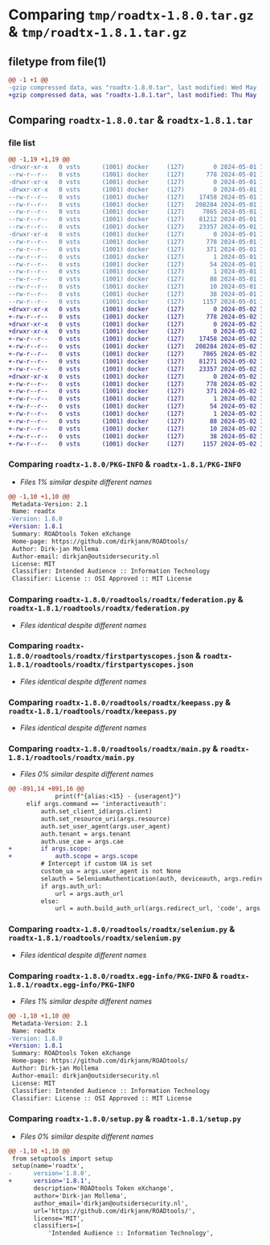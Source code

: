 # Comparing `tmp/roadtx-1.8.0.tar.gz` & `tmp/roadtx-1.8.1.tar.gz`

## filetype from file(1)

```diff
@@ -1 +1 @@
-gzip compressed data, was "roadtx-1.8.0.tar", last modified: Wed May  1 14:39:32 2024, max compression
+gzip compressed data, was "roadtx-1.8.1.tar", last modified: Thu May  2 11:01:46 2024, max compression
```

## Comparing `roadtx-1.8.0.tar` & `roadtx-1.8.1.tar`

### file list

```diff
@@ -1,19 +1,19 @@
-drwxr-xr-x   0 vsts      (1001) docker     (127)        0 2024-05-01 14:39:32.463863 roadtx-1.8.0/
--rw-r--r--   0 vsts      (1001) docker     (127)      778 2024-05-01 14:39:32.463863 roadtx-1.8.0/PKG-INFO
-drwxr-xr-x   0 vsts      (1001) docker     (127)        0 2024-05-01 14:39:32.459863 roadtx-1.8.0/roadtools/
-drwxr-xr-x   0 vsts      (1001) docker     (127)        0 2024-05-01 14:39:32.463863 roadtx-1.8.0/roadtools/roadtx/
--rw-r--r--   0 vsts      (1001) docker     (127)    17458 2024-05-01 14:37:27.000000 roadtx-1.8.0/roadtools/roadtx/federation.py
--rw-r--r--   0 vsts      (1001) docker     (127)   208284 2024-05-01 14:37:27.000000 roadtx-1.8.0/roadtools/roadtx/firstpartyscopes.json
--rw-r--r--   0 vsts      (1001) docker     (127)     7865 2024-05-01 14:37:27.000000 roadtx-1.8.0/roadtools/roadtx/keepass.py
--rw-r--r--   0 vsts      (1001) docker     (127)    81212 2024-05-01 14:37:27.000000 roadtx-1.8.0/roadtools/roadtx/main.py
--rw-r--r--   0 vsts      (1001) docker     (127)    23357 2024-05-01 14:37:27.000000 roadtx-1.8.0/roadtools/roadtx/selenium.py
-drwxr-xr-x   0 vsts      (1001) docker     (127)        0 2024-05-01 14:39:32.463863 roadtx-1.8.0/roadtx.egg-info/
--rw-r--r--   0 vsts      (1001) docker     (127)      778 2024-05-01 14:39:32.000000 roadtx-1.8.0/roadtx.egg-info/PKG-INFO
--rw-r--r--   0 vsts      (1001) docker     (127)      371 2024-05-01 14:39:32.000000 roadtx-1.8.0/roadtx.egg-info/SOURCES.txt
--rw-r--r--   0 vsts      (1001) docker     (127)        1 2024-05-01 14:39:32.000000 roadtx-1.8.0/roadtx.egg-info/dependency_links.txt
--rw-r--r--   0 vsts      (1001) docker     (127)       54 2024-05-01 14:39:32.000000 roadtx-1.8.0/roadtx.egg-info/entry_points.txt
--rw-r--r--   0 vsts      (1001) docker     (127)        1 2024-05-01 14:39:28.000000 roadtx-1.8.0/roadtx.egg-info/not-zip-safe
--rw-r--r--   0 vsts      (1001) docker     (127)       88 2024-05-01 14:39:32.000000 roadtx-1.8.0/roadtx.egg-info/requires.txt
--rw-r--r--   0 vsts      (1001) docker     (127)       10 2024-05-01 14:39:32.000000 roadtx-1.8.0/roadtx.egg-info/top_level.txt
--rw-r--r--   0 vsts      (1001) docker     (127)       38 2024-05-01 14:39:32.463863 roadtx-1.8.0/setup.cfg
--rw-r--r--   0 vsts      (1001) docker     (127)     1157 2024-05-01 14:37:27.000000 roadtx-1.8.0/setup.py
+drwxr-xr-x   0 vsts      (1001) docker     (127)        0 2024-05-02 11:01:46.836073 roadtx-1.8.1/
+-rw-r--r--   0 vsts      (1001) docker     (127)      778 2024-05-02 11:01:46.836073 roadtx-1.8.1/PKG-INFO
+drwxr-xr-x   0 vsts      (1001) docker     (127)        0 2024-05-02 11:01:46.832073 roadtx-1.8.1/roadtools/
+drwxr-xr-x   0 vsts      (1001) docker     (127)        0 2024-05-02 11:01:46.836073 roadtx-1.8.1/roadtools/roadtx/
+-rw-r--r--   0 vsts      (1001) docker     (127)    17458 2024-05-02 11:00:10.000000 roadtx-1.8.1/roadtools/roadtx/federation.py
+-rw-r--r--   0 vsts      (1001) docker     (127)   208284 2024-05-02 11:00:10.000000 roadtx-1.8.1/roadtools/roadtx/firstpartyscopes.json
+-rw-r--r--   0 vsts      (1001) docker     (127)     7865 2024-05-02 11:00:10.000000 roadtx-1.8.1/roadtools/roadtx/keepass.py
+-rw-r--r--   0 vsts      (1001) docker     (127)    81271 2024-05-02 11:00:10.000000 roadtx-1.8.1/roadtools/roadtx/main.py
+-rw-r--r--   0 vsts      (1001) docker     (127)    23357 2024-05-02 11:00:10.000000 roadtx-1.8.1/roadtools/roadtx/selenium.py
+drwxr-xr-x   0 vsts      (1001) docker     (127)        0 2024-05-02 11:01:46.836073 roadtx-1.8.1/roadtx.egg-info/
+-rw-r--r--   0 vsts      (1001) docker     (127)      778 2024-05-02 11:01:46.000000 roadtx-1.8.1/roadtx.egg-info/PKG-INFO
+-rw-r--r--   0 vsts      (1001) docker     (127)      371 2024-05-02 11:01:46.000000 roadtx-1.8.1/roadtx.egg-info/SOURCES.txt
+-rw-r--r--   0 vsts      (1001) docker     (127)        1 2024-05-02 11:01:46.000000 roadtx-1.8.1/roadtx.egg-info/dependency_links.txt
+-rw-r--r--   0 vsts      (1001) docker     (127)       54 2024-05-02 11:01:46.000000 roadtx-1.8.1/roadtx.egg-info/entry_points.txt
+-rw-r--r--   0 vsts      (1001) docker     (127)        1 2024-05-02 11:01:43.000000 roadtx-1.8.1/roadtx.egg-info/not-zip-safe
+-rw-r--r--   0 vsts      (1001) docker     (127)       88 2024-05-02 11:01:46.000000 roadtx-1.8.1/roadtx.egg-info/requires.txt
+-rw-r--r--   0 vsts      (1001) docker     (127)       10 2024-05-02 11:01:46.000000 roadtx-1.8.1/roadtx.egg-info/top_level.txt
+-rw-r--r--   0 vsts      (1001) docker     (127)       38 2024-05-02 11:01:46.836073 roadtx-1.8.1/setup.cfg
+-rw-r--r--   0 vsts      (1001) docker     (127)     1157 2024-05-02 11:00:10.000000 roadtx-1.8.1/setup.py
```

### Comparing `roadtx-1.8.0/PKG-INFO` & `roadtx-1.8.1/PKG-INFO`

 * *Files 1% similar despite different names*

```diff
@@ -1,10 +1,10 @@
 Metadata-Version: 2.1
 Name: roadtx
-Version: 1.8.0
+Version: 1.8.1
 Summary: ROADtools Token eXchange
 Home-page: https://github.com/dirkjanm/ROADtools/
 Author: Dirk-jan Mollema
 Author-email: dirkjan@outsidersecurity.nl
 License: MIT
 Classifier: Intended Audience :: Information Technology
 Classifier: License :: OSI Approved :: MIT License
```

### Comparing `roadtx-1.8.0/roadtools/roadtx/federation.py` & `roadtx-1.8.1/roadtools/roadtx/federation.py`

 * *Files identical despite different names*

### Comparing `roadtx-1.8.0/roadtools/roadtx/firstpartyscopes.json` & `roadtx-1.8.1/roadtools/roadtx/firstpartyscopes.json`

 * *Files identical despite different names*

### Comparing `roadtx-1.8.0/roadtools/roadtx/keepass.py` & `roadtx-1.8.1/roadtools/roadtx/keepass.py`

 * *Files identical despite different names*

### Comparing `roadtx-1.8.0/roadtools/roadtx/main.py` & `roadtx-1.8.1/roadtools/roadtx/main.py`

 * *Files 0% similar despite different names*

```diff
@@ -891,14 +891,16 @@
             print(f"{alias:<15} - {useragent}")
     elif args.command == 'interactiveauth':
         auth.set_client_id(args.client)
         auth.set_resource_uri(args.resource)
         auth.set_user_agent(args.user_agent)
         auth.tenant = args.tenant
         auth.use_cae = args.cae
+        if args.scope:
+            auth.scope = args.scope
         # Intercept if custom UA is set
         custom_ua = args.user_agent is not None
         selauth = SeleniumAuthentication(auth, deviceauth, args.redirect_url, proxy=seleniumproxy)
         if args.auth_url:
             url = args.auth_url
         else:
             url = auth.build_auth_url(args.redirect_url, 'code', args.scope)
```

### Comparing `roadtx-1.8.0/roadtools/roadtx/selenium.py` & `roadtx-1.8.1/roadtools/roadtx/selenium.py`

 * *Files identical despite different names*

### Comparing `roadtx-1.8.0/roadtx.egg-info/PKG-INFO` & `roadtx-1.8.1/roadtx.egg-info/PKG-INFO`

 * *Files 1% similar despite different names*

```diff
@@ -1,10 +1,10 @@
 Metadata-Version: 2.1
 Name: roadtx
-Version: 1.8.0
+Version: 1.8.1
 Summary: ROADtools Token eXchange
 Home-page: https://github.com/dirkjanm/ROADtools/
 Author: Dirk-jan Mollema
 Author-email: dirkjan@outsidersecurity.nl
 License: MIT
 Classifier: Intended Audience :: Information Technology
 Classifier: License :: OSI Approved :: MIT License
```

### Comparing `roadtx-1.8.0/setup.py` & `roadtx-1.8.1/setup.py`

 * *Files 0% similar despite different names*

```diff
@@ -1,10 +1,10 @@
 from setuptools import setup
 setup(name='roadtx',
-      version='1.8.0',
+      version='1.8.1',
       description='ROADtools Token eXchange',
       author='Dirk-jan Mollema',
       author_email='dirkjan@outsidersecurity.nl',
       url='https://github.com/dirkjanm/ROADtools/',
       license='MIT',
       classifiers=[
           'Intended Audience :: Information Technology',
```

